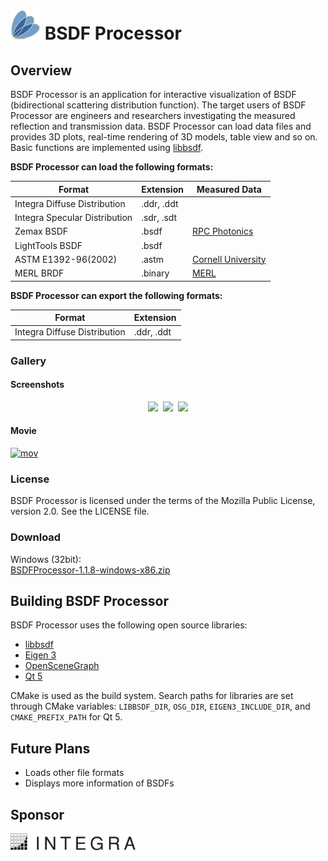 # <img src="resource/BSDFProcessor.png" width="48"/> BSDF Processor
## Overview
BSDF Processor is an application for interactive visualization of BSDF (bidirectional scattering distribution function).
The target users of BSDF Processor are engineers and researchers investigating the measured reflection and transmission data.
BSDF Processor can load data files and provides 3D plots, real-time rendering of 3D models, table view and so on.
Basic functions are implemented using [libbsdf][1].

**BSDF Processor can load the following formats:**

Format | Extension | Measured Data |
-------|---------------------------------|-----|
Integra Diffuse Distribution | .ddr, .ddt |   |
Integra Specular Distribution | .sdr, .sdt |   |
Zemax BSDF | .bsdf | [RPC Photonics][9] |
LightTools BSDF | .bsdf |   |
ASTM E1392-96(2002) | .astm | [Cornell University][7] |
MERL BRDF | .binary | [MERL][8] |

**BSDF Processor can export the following formats:**

Format | Extension
-------|---------------------------------
Integra Diffuse Distribution | .ddr, .ddt

### Gallery
#### Screenshots
<p align="center">
<img src="https://raw.githubusercontent.com/wiki/KimuraRyo/BSDFProcessor/images/screenshot1.png" height="190"/>&nbsp;
<img src="https://raw.githubusercontent.com/wiki/KimuraRyo/BSDFProcessor/images/screenshot2.png" height="190"/>&nbsp;
<img src="https://raw.githubusercontent.com/wiki/KimuraRyo/BSDFProcessor/images/screenshot3.png" height="190"/>
</p>

#### Movie
[![mov](http://img.youtube.com/vi/AJXpTs0InYc/mqdefault.jpg)](https://youtu.be/AJXpTs0InYc)

### License
BSDF Processor is licensed under the terms of the Mozilla Public License, version 2.0.
See the LICENSE file.

### Download
Windows (32bit):  
[BSDFProcessor-1.1.8-windows-x86.zip][6]

## Building BSDF Processor
BSDF Processor uses the following open source libraries:

* [libbsdf][1]
* [Eigen 3][2]
* [OpenSceneGraph][3]
* [Qt 5][4]

CMake is used as the build system.
Search paths for libraries are set through CMake variables: `LIBBSDF_DIR`, `OSG_DIR`, `EIGEN3_INCLUDE_DIR`, and `CMAKE_PREFIX_PATH` for Qt 5.

## Future Plans
* Loads other file formats
* Displays more information of BSDFs

## Sponsor
[<img src="resource/IntegraLogo.png" width="200"/>][5]

[1]: https://github.com/KimuraRyo/libbsdf "libbsdf"
[2]: http://eigen.tuxfamily.org/index.php?title=Main_Page "Eigen"
[3]: http://www.openscenegraph.org "OpenSceneGraph"
[4]: http://www.qt.io "Qt"
[5]: http://www.integra.jp/en "Integra"
[6]: https://raw.githubusercontent.com/wiki/KimuraRyo/BSDFProcessor/binaries/BSDFProcessor-1.1.8-windows-x86.zip
[7]: http://www.graphics.cornell.edu/online/measurements/reflectance/
[8]: http://www.merl.com/brdf
[9]: http://www.rpcphotonics.com/bsdf-data-optical-diffusers/
